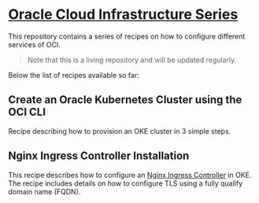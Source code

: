 # [Oracle Cloud Infrastructure Series](https://cloud.oracle.com/en_US/cloud-infrastructure)
This repository contains a series of recipes on how to configure different services
of OCI.

> Note that this is a living repository and will be updated regularly.

Below the list of recipes available so far:

## Create an Oracle Kubernetes Cluster using the OCI CLI
Recipe describing how to provision an OKE cluster in 3 simple steps.

## Nginx Ingress Controller Installation
This recipe describes how to configure an [Nginx Ingress Controller]((https://kubernetes.github.io/ingress-nginx/)) in OKE. The recipe includes details on how to configure TLS using a fully qualify domain name (FQDN).
